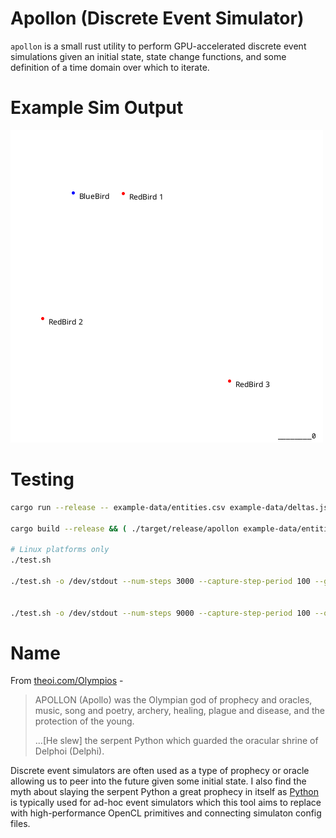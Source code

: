 
# Apollon (Discrete Event Simulator)

`apollon` is a small rust utility to perform GPU-accelerated discrete event simulations
given an initial state, state change functions, and some definition of a time domain over which to iterate.

# Example Sim Output

![Example](example.gif)

# Testing

```bash
cargo run --release -- example-data/entities.csv example-data/deltas.json -n 128

cargo build --release && ( ./target/release/apollon example-data/entities.csv example-data/deltas.json -n 128 -p nvidia ; ./target/release/apollon example-data/entities.csv example-data/deltas.json -n 128 -p intel )

# Linux platforms only
./test.sh

./test.sh -o /dev/stdout --num-steps 3000 --capture-step-period 100 --gis-color-attr color --output-animation-file-path /tmp/a.gif --data-constant red_entity_speed_coef=0.08 && mpv --loop /tmp/a.gif


./test.sh -o /dev/stdout --num-steps 9000 --capture-step-period 100 --output-animation-frame-delay 41 --gis-color-attr color --output-animation-file-path /tmp/a.mkv --data-constant red_entity_speed_coef=0.08 -v && mpv --loop /tmp/a.mkv


```

# Name

From [theoi.com/Olympios](https://www.theoi.com/Olympios/Apollon.html) -

> APOLLON (Apollo) was the Olympian god of prophecy and oracles, music, song and poetry, archery, healing, plague and disease, and the protection of the young.
>
> ...[He slew] the serpent Python which guarded the oracular shrine of Delphoi (Delphi).

Discrete event simulators are often used as a type of prophecy or oracle allowing us to peer into the future given some initial state.
I also find the myth about slaying the serpent Python a great prophecy in itself as [Python](https://www.python.org/) is typically used for
ad-hoc event simulators which this tool aims to replace with high-performance OpenCL primitives and connecting simulaton config files.




